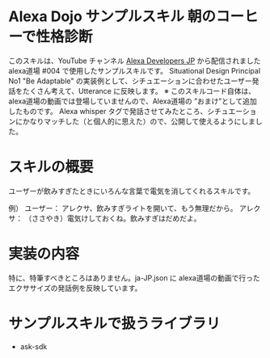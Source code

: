# Alexa Dojo サンプルスキル 朝のコーヒーで性格診断 

このスキルは、YouTube チャンネル [Alexa Developers JP](https://www.youtube.com/channel/UC_oCQTeG5bQUyn_7tvyEuSw) から配信されました alexa道場 #004 で使用したサンプルスキルです。
Situational Design Principal No1 "Be Adaptable" の実装例として、シチュエーションに合わせたユーザー発話をたくさん考えて、Utterance に反映します。
※ このスキルコード自体は、alexa道場の動画では登場していませんので、Alexa道場の ”おまけ”として追加したものです。
Alexa whisper タグで発話させてみたところ、シチュエーションにかなりマッチした（と個人的に思えた）ので、公開して使えるようにしました。

# スキルの概要
ユーザーが飲みすぎたときにいろんな言葉で電気を消してくれるスキルです。

例）
ユーザー： アレクサ、飲みすぎライトを開いて、もう無理だから。
アレクサ： （ささやき）電気けしておくね。飲みすぎはだめだよ。

# 実装の内容
特に、特筆すべきところはありません。ja-JP.json に alexa道場の動画で行ったエクササイズの発話例を反映しています。

# サンプルスキルで扱うライブラリ
- ask-sdk



